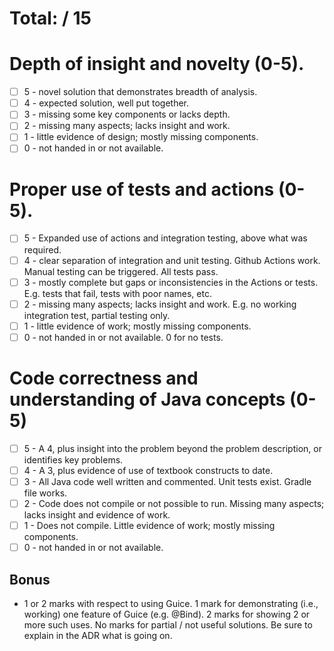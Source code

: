 # Total:  / 15

# Depth of insight and novelty (0-5). 
- [ ] 5 - novel solution that demonstrates breadth of analysis.
- [ ] 4 - expected solution, well put together.
- [ ] 3 - missing some key components or lacks depth.
- [ ] 2 - missing many aspects; lacks insight and work.
- [ ] 1 - little evidence of design; mostly missing components.
- [ ] 0 - not handed in or not available.

# Proper use of tests and actions (0-5).

- [ ] 5 - Expanded use of actions and integration testing, above what was required. 
- [ ] 4 - clear separation of integration and unit testing. Github Actions work. Manual testing can be triggered. All tests pass.
- [ ] 3 - mostly complete but gaps or inconsistencies in the Actions or tests. E.g. tests that fail, tests with poor names, etc.
- [ ] 2 - missing many aspects; lacks insight and work. E.g. no working integration test, partial testing only. 
- [ ] 1 - little evidence of work; mostly missing components.
- [ ] 0 - not handed in or not available. 0 for no tests. 

# Code correctness and understanding of Java concepts (0-5)
- [ ] 5 - A 4, plus insight into the problem beyond the problem description, or identifies key problems.
- [ ] 4 - A 3, plus evidence of use of textbook constructs to date.
- [ ] 3 - All Java code well written and commented. Unit tests exist. Gradle file works.
- [ ] 2 - Code does not compile or not possible to run. Missing many aspects; lacks insight and evidence of work.
- [ ] 1 - Does not compile. Little evidence of work; mostly missing components.
- [ ] 0 - not handed in or not available. 

## Bonus

- 1 or 2 marks with respect to using Guice. 1 mark for demonstrating (i.e., working) one feature of Guice (e.g. @Bind). 2 marks for showing 2 or more such uses. No marks for partial / not useful solutions. Be sure to explain in the ADR what is going on. 